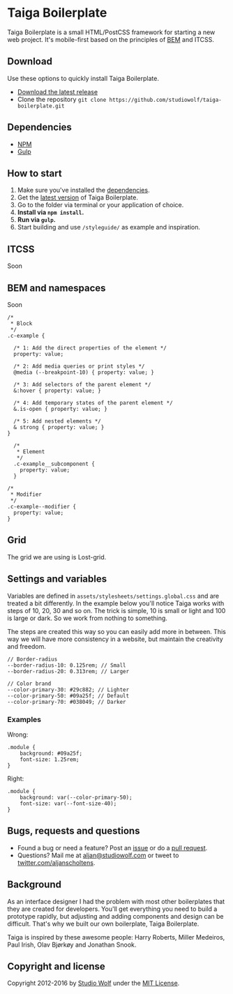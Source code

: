 # Taiga Boilerplate

Taiga Boilerplate is a small HTML/PostCSS framework for starting a new web project.
It's mobile-first based on the principles of [BEM](http://bem.info) and ITCSS.

## Download

Use these options to quickly install Taiga Boilerplate.

- [Download the latest release](https://github.com/studiowolf/taiga-boilerplate/archive/master.zip)
- Clone the repository `git clone https://github.com/studiowolf/taiga-boilerplate.git`

## Dependencies

- [NPM](#)
- [Gulp](#)

## How to start

1. Make sure you've installed the [dependencies](#dependencies).
2. Get the [latest version](#download) of Taiga Boilerplate.
3. Go to the folder via terminal or your application of choice.
4. **Install via `npm install`.**
5. **Run via `gulp`.**
6. Start building and use `/styleguide/` as example and inspiration.

## ITCSS

Soon

## BEM and namespaces

Soon

```
/*
 * Block
 */
.c-example {

  /* 1: Add the direct properties of the element */
  property: value;

  /* 2: Add media queries or print styles */
  @media (--breakpoint-10) { property: value; }

  /* 3: Add selectors of the parent element */
  &:hover { property: value; }

  /* 4: Add temporary states of the parent element */
  &.is-open { property: value; }

  /* 5: Add nested elements */
  & strong { property: value; }
}

  /*
   * Element
   */
  .c-example__subcomponent {
    property: value;
  }

/*
 * Modifier
 */
.c-example--modifier {
  property: value;
}

```

## Grid

The grid we are using is Lost-grid.

## Settings and variables

Variables are defined in `assets/stylesheets/settings.global.css` and are treated a bit differently.
In the example below you'll notice Taiga works with steps of 10, 20, 30 and so on. The trick is simple, 10 is small or light and 100 is large or dark. So we work from nothing to something.

The steps are created this way so you can easily add more in between. This way we will have more consistency in a website, but maintain the creativity and freedom.

```
// Border-radius
--border-radius-10: 0.125rem; // Small
--border-radius-20: 0.313rem; // Larger

// Color brand
--color-primary-30: #29c882; // Lighter
--color-primary-50: #09a25f; // Default
--color-primary-70: #038049; // Darker
```

### Examples

Wrong:
```
.module {
    background: #09a25f;
    font-size: 1.25rem;
}
```

Right:
```
.module {
    background: var(--color-primary-50);
    font-size: var(--font-size-40);
}
```

## Bugs, requests and questions

- Found a bug or need a feature? Post an [issue](https://github.com/studiowolf/taiga-boilerplate/issues/new) or do a [pull request](https://github.com/studiowolf/taiga-boilerplate/pulls).
- Questions? Mail me at [aljan@studiowolf.com](mailto:aljan@studiowolf.com) or tweet to [twitter.com/aljanscholtens](http://twitter.com/aljanscholtens).

## Background

As an interface designer I had the problem with most other boilerplates that they are created for developers.
You'll get everything you need to build a prototype rapidly, but adjusting and adding components and design can be difficult. That's why we built our own boilerplate, Taiga Boilerplate.

Taiga is inspired by these awesome people: Harry Roberts, Miller Medeiros, Paul Irish, Olav Bjørkøy and Jonathan Snook.

## Copyright and license

Copyright 2012-2016 by [Studio Wolf](http://studiowolf.com) under the [MIT License](LICENSE).
